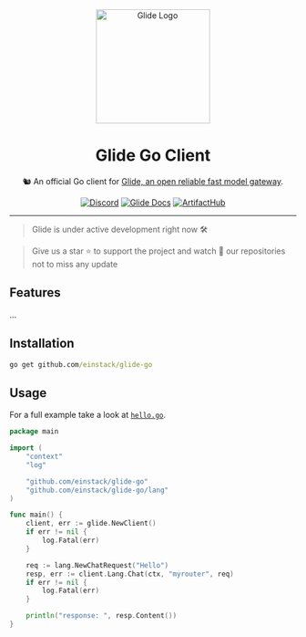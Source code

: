 <div align="center">
    <img loading="lazy" src="https://github.com/EinStack/glide-python/blob/main/docs/glide_logo.png?raw=1" alt="Glide Logo" width="200px" height="200px" />
    <h1>Glide Go Client</h1>
    <p>🐿️ An official Go client for <a href="https://github.com/EinStack/glide">Glide, an open reliable fast model gateway</a>.</p>
    <a href="https://discord.gg/pt53Ej7rrc"><img src="https://img.shields.io/discord/1181281407813828710" alt="Discord" /></a>
    <a href="https://glide.einstack.ai/"><img src="https://img.shields.io/badge/build-view-violet%20?style=flat&logo=books&label=docs&link=https%3A%2F%2Fglide.einstack.ai%2F" alt="Glide Docs" /></a>
    <a href="https://artifacthub.io/packages/helm/einstack/glide"><img src="https://img.shields.io/endpoint?url=https://artifacthub.io/badge/repository/einstack" alt="ArtifactHub" /></a>
</div>

---

> Glide is under active development right now 🛠️

> Give us a star ⭐ to support the project and watch 👀 our repositories not to miss any update

## Features

...

## Installation

```cmd
go get github.com/einstack/glide-go
```

## Usage

For a full example take a look at [`hello.go`](examples/hello.go).

```go
package main

import (
	"context"
	"log"

	"github.com/einstack/glide-go"
	"github.com/einstack/glide-go/lang"
)

func main() {
	client, err := glide.NewClient()
	if err != nil {
		log.Fatal(err)
	}

	req := lang.NewChatRequest("Hello")
	resp, err := client.Lang.Chat(ctx, "myrouter", req)
	if err != nil {
		log.Fatal(err)
	}

	println("response: ", resp.Content())
}
```

